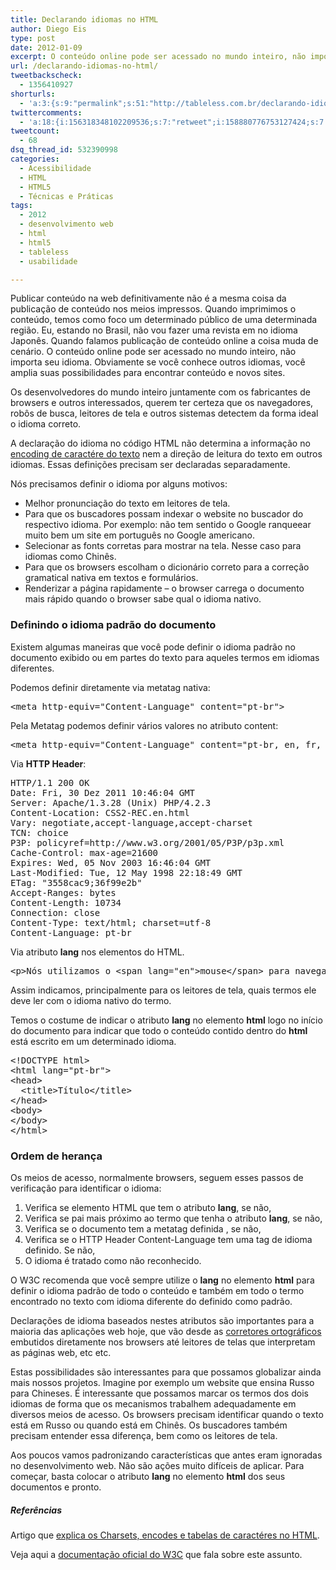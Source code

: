 ```yaml
---
title: Declarando idiomas no HTML
author: Diego Eis
type: post
date: 2012-01-09
excerpt: O conteúdo online pode ser acessado no mundo inteiro, não importa seu idioma. Para tanto o idioma deve ser declarado corretamente para que os meios de acesso entreguem o conteúdo da melhor forma possível.
url: /declarando-idiomas-no-html/
tweetbackscheck:
  - 1356410927
shorturls:
  - 'a:3:{s:9:"permalink";s:51:"http://tableless.com.br/declarando-idiomas-no-html/";s:7:"tinyurl";s:26:"http://tinyurl.com/7v2fwt4";s:4:"isgd";s:19:"http://is.gd/Gxy6fG";}'
twittercomments:
  - 'a:18:{i:156318348102209536;s:7:"retweet";i:158880776753127424;s:7:"retweet";i:158880283515559936;s:7:"retweet";i:158880103647031297;s:7:"retweet";i:156456745433182208;s:7:"retweet";i:156353572135645184;s:7:"retweet";i:156342476226048001;s:7:"retweet";i:156341100276219904;s:7:"retweet";i:156338214406324224;s:7:"retweet";i:156336567588372480;s:7:"retweet";i:156334911966552064;s:7:"retweet";i:156323094183690240;s:7:"retweet";i:156320238772822016;s:7:"retweet";i:156319087566389248;s:7:"retweet";i:169917455915945985;s:7:"retweet";i:169190738054230016;s:7:"retweet";i:169136300765626368;s:7:"retweet";i:169135689307389952;s:7:"retweet";}'
tweetcount:
  - 68
dsq_thread_id: 532390998
categories:
  - Acessibilidade
  - HTML
  - HTML5
  - Técnicas e Práticas
tags:
  - 2012
  - desenvolvimento web
  - html
  - html5
  - tableless
  - usabilidade

---
```

Publicar conteúdo na web definitivamente não é a mesma coisa da publicação de conteúdo nos meios impressos. Quando imprimimos o conteúdo, temos como foco um determinado público de uma determinada região. Eu, estando no Brasil, não vou fazer uma revista em no idioma Japonês. Quando falamos publicação de conteúdo online a coisa muda de cenário. O conteúdo online pode ser acessado no mundo inteiro, não importa seu idioma. Obviamente se você conhece outros idiomas, você amplia suas possibilidades para encontrar conteúdo e novos sites. 

Os desenvolvedores do mundo inteiro juntamente com os fabricantes de browsers e outros interessados, querem ter certeza que os navegadores, robôs de busca, leitores de tela e outros sistemas detectem da forma ideal o idioma correto.

A declaração do idioma no código HTML não determina a informação no [encoding de caractére do texto][1] nem a direção de leitura do texto em outros idiomas. Essas definições precisam ser declaradas separadamente.

Nós precisamos definir o idioma por alguns motivos:

  * Melhor pronunciação do texto em leitores de tela. 
  * Para que os buscadores possam indexar o website no buscador do respectivo idioma. Por exemplo: não tem sentido o Google ranqueear muito bem um site em português no Google americano.
  * Selecionar as fonts corretas para mostrar na tela. Nesse caso para idiomas como Chinês.
  * Para que os browsers escolham o dicionário correto para a correção gramatical nativa em textos e formulários.
  * Renderizar a página rapidamente &#8211; o browser carrega o documento mais rápido quando o browser sabe qual o idioma nativo.

### Definindo o idioma padrão do documento

Existem algumas maneiras que você pode definir o idioma padrão no documento exibido ou em partes do texto para aqueles termos em idiomas diferentes.

Podemos definir diretamente via metatag nativa:

<pre class="lang-html">&lt;meta http-equiv="Content-Language" content="pt-br"&gt;
</pre>

Pela Metatag podemos definir vários valores no atributo content:

<pre class="lang-html">&lt;meta http-equiv="Content-Language" content="pt-br, en, fr, it"&gt;
</pre>

Via **HTTP Header**:

<pre class="lang-html">HTTP/1.1 200 OK
Date: Fri, 30 Dez 2011 10:46:04 GMT
Server: Apache/1.3.28 (Unix) PHP/4.2.3
Content-Location: CSS2-REC.en.html
Vary: negotiate,accept-language,accept-charset
TCN: choice
P3P: policyref=http://www.w3.org/2001/05/P3P/p3p.xml
Cache-Control: max-age=21600
Expires: Wed, 05 Nov 2003 16:46:04 GMT
Last-Modified: Tue, 12 May 1998 22:18:49 GMT
ETag: "3558cac9;36f99e2b"
Accept-Ranges: bytes
Content-Length: 10734
Connection: close
Content-Type: text/html; charset=utf-8
Content-Language: pt-br
</pre>

Via atributo **lang** nos elementos do HTML. 

<pre class="lang-html">&lt;p&gt;N&oacute;s utilizamos o &lt;span lang="en"&gt;mouse&lt;/span&gt; para navegar na &lt;span lang="en"&gt;web&lt;/span&gt; por meios dos &lt;span lang="en"&gt;browsers&lt;/span&gt;.
</pre>

Assim indicamos, principalmente para os leitores de tela, quais termos ele deve ler com o idioma nativo do termo.

Temos o costume de indicar o atributo **lang** no elemento **html** logo no início do documento para indicar que todo o conteúdo contido dentro do **html** está escrito em um determinado idioma.

<pre class="lang-html">&lt;!DOCTYPE html&gt;
&lt;html lang="pt-br"&gt;
&lt;head&gt;
  &lt;title&gt;T&iacute;tulo&lt;/title&gt;
&lt;/head&gt;
&lt;body&gt;
&lt;/body&gt;
&lt;/html&gt;
</pre>

### Ordem de herança

Os meios de acesso, normalmente browsers, seguem esses passos de verificação para identificar o idioma:

  1. Verifica se elemento HTML que tem o atributo **lang**, se não,
  2. Verifica se pai mais próximo ao termo que tenha o atributo **lang**, se não,
  3. Verifica se o documento tem a metatag definida <meta http-equiv=&#8221;content-language&#8221; content=&#8221;pt-br&#8221;>, se não,
  4. Verifica se o HTTP Header Content-Language tem uma tag de idioma definido. Se não,
  5. O idioma é tratado como não reconhecido.

O W3C recomenda que você sempre utilize o **lang** no elemento **html** para definir o idioma padrão de todo o conteúdo e também em todo o termo encontrado no texto com idioma diferente do definido como padrão.

Declarações de idioma baseados nestes atributos são importantes para a maioria das aplicações web hoje, que vão desde as [corretores ortográficos][2] embutidos diretamente nos browsers até leitores de telas que interpretam as páginas web, etc etc.

Estas possibilidades são interessantes para que possamos globalizar ainda mais nossos projetos. Imagine por exemplo um website que ensina Russo para Chineses. É interessante que possamos marcar os termos dos dois idiomas de forma que os mecanismos trabalhem adequadamente em diversos meios de acesso. Os browsers precisam identificar quando o texto está em Russo ou quando está em Chinês. Os buscadores também precisam entender essa diferença, bem como os leitores de tela.

Aos poucos vamos padronizando características que antes eram ignoradas no desenvolvimento web. Não são ações muito difíceis de aplicar. Para começar, basta colocar o atributo **lang** no elemento **html** dos seus documentos e pronto.

##### Referências

Artigo que [explica os Charsets, encodes e tabelas de caractéres no HTML][1].

Veja aqui a [documentação oficial do W3C][3] que fala sobre este assunto.

 [1]: http://tableless.com.br/charsets-e-encodes-tabelas-de-caracteres/ "Charsets e Encodes – Tabelas de caracteres"
 [2]: http://br.mozdev.org/firefox/ortografia
 [3]: http://www.w3.org/TR/i18n-html-tech-lang/